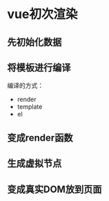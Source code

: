 # vue初次渲染

## 先初始化数据

## 将模板进行编译
编译的方式：
  + render
  + template
  + el

## 变成render函数

## 生成虚拟节点

## 变成真实DOM放到页面